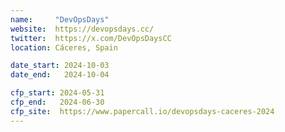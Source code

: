 ```yaml
---
name:     "DevOpsDays"
website:  https://devopsdays.cc/
twitter:  https://x.com/DevOpsDaysCC
location: Cáceres, Spain

date_start: 2024-10-03
date_end:   2024-10-04

cfp_start: 2024-05-31
cfp_end:   2024-06-30
cfp_site:  https://www.papercall.io/devopsdays-caceres-2024
---
```


